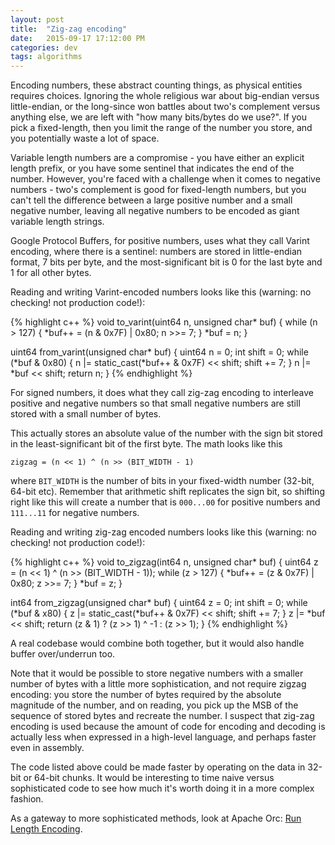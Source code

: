 ```yaml
---
layout: post
title:  "Zig-zag encoding"
date:   2015-09-17 17:12:00 PM
categories: dev
tags: algorithms
---
```


Encoding numbers, these abstract counting things, as physical entities requires choices. Ignoring the whole
religious war about big-endian versus little-endian, or the long-since won battles about two's complement
versus anything else, we are left with "how many bits/bytes do we use?". If you pick a fixed-length, then
you limit the range of the number you store, and you potentially waste a lot of space.

Variable length numbers are a compromise - you have either an explicit length prefix, or you have some
sentinel that indicates the end of the number. However, you're faced with a challenge when it comes to
negative numbers - two's complement is good for fixed-length numbers, but you can't tell the difference
between a large positive number and a small negative number, leaving all negative numbers to be encoded
as giant variable length strings.

Google Protocol Buffers, for positive numbers, uses what they call Varint encoding, where there is a
sentinel: numbers are stored in little-endian format, 7 bits per byte, and the most-significant bit
is 0 for the last byte and 1 for all other bytes.

Reading and writing Varint-encoded numbers looks like this (warning: no checking! not production code!): 

{% highlight c++ %}
void to_varint(uint64 n, unsigned char* buf)
{
    while (n > 127)
    {
        *buf++ = (n & 0x7F) | 0x80;
        n >>= 7;
    }
    *buf = n;
}

uint64 from_varint(unsigned char* buf)
{
    uint64 n = 0;
    int shift = 0;
    while (*buf & 0x80)
    {
        n |= static_cast<uint64>(*buf++ & 0x7F) << shift;
        shift += 7;
    }
    n |= *buf << shift;
    return n;
}
{% endhighlight %}

For signed numbers, it does what they call zig-zag encoding to interleave positive and negative numbers
so that small negative numbers are still stored with a small number of bytes.

This actually stores an absolute value of the number with the sign bit stored in the least-significant bit
of the first byte. The math looks like this

	zigzag = (n << 1) ^ (n >> (BIT_WIDTH - 1)

where ```BIT_WIDTH``` is the number of bits in your fixed-width number (32-bit, 64-bit etc). Remember that
arithmetic shift replicates the sign bit, so shifting right like this will create a number that is ```000...00```
for positive numbers and ```111...11``` for negative numbers.

Reading and writing zig-zag encoded numbers looks like this (warning: no checking! not production code!):

{% highlight c++ %}
void to_zigzag(int64 n, unsigned char* buf)
{
    uint64 z = (n << 1) ^ (n >> (BIT_WIDTH - 1));
    while (z > 127)
    {
        *buf++ = (z & 0x7F) | 0x80;
        z >>= 7;
    }
    *buf = z;
}

int64 from_zigzag(unsigned char* buf)
{
    uint64 z = 0;
    int shift = 0;
    while (*buf & x80)
    {
        z |= static_cast<uint64>(*buf++ & 0x7F) << shift;
        shift += 7;
    }
    z |= *buf << shift;
    return (z & 1) ? (z >> 1) ^ -1 : (z >> 1);
}
{% endhighlight %}

A real codebase would combine both together, but it would also handle buffer over/underrun too.

Note that it would be possible to store negative numbers with a smaller number of bytes with a little more sophistication,
and not require zigzag encoding: you store the number of bytes required by the absolute magnitude of the number, and on
reading, you pick up the MSB of the sequence of stored bytes and recreate the number. I suspect that zig-zag encoding is
used because the amount of code for encoding and decoding is actually less when expressed in a high-level language, and
perhaps faster even in assembly.

The code listed above could be made faster by operating on the data in 32-bit or 64-bit chunks. It would be interesting
to time naive versus sophisticated code to see how much it's worth doing it in a more complex fashion.

As a gateway to more sophisticated methods, look at Apache Orc: [Run Length Encoding](https://orc.apache.org/docs/run-length.html).
